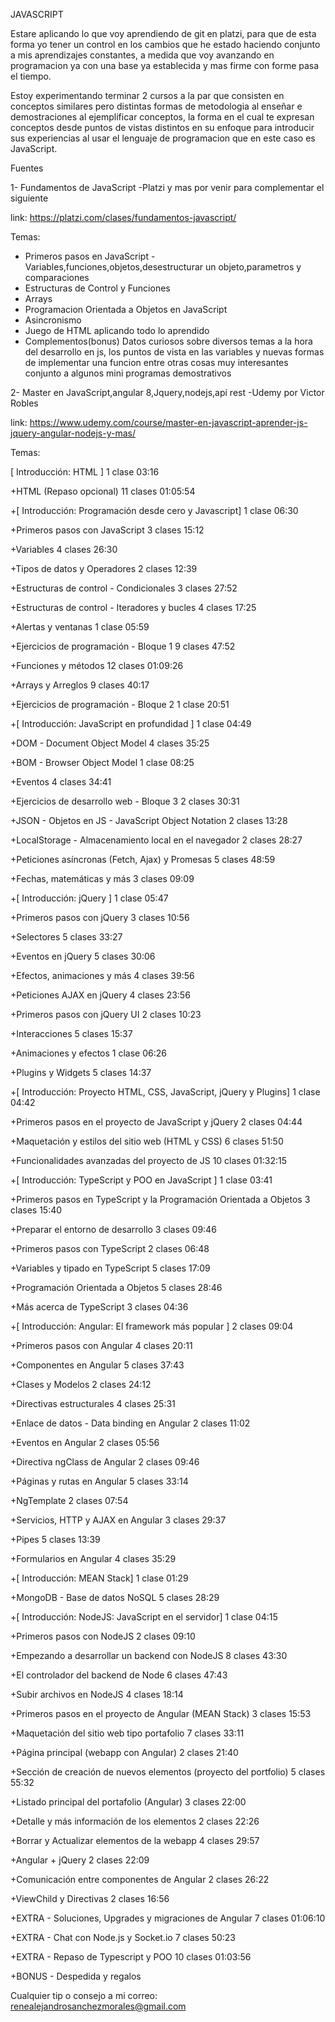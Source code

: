 
JAVASCRIPT

Estare aplicando lo que voy aprendiendo de git en platzi, para que de esta forma yo tener un control en los cambios que he estado haciendo conjunto a mis aprendizajes constantes, a medida que voy avanzando en programacion ya con una base ya establecida y mas firme con forme pasa el tiempo.

Estoy experimentando terminar 2 cursos a la par que consisten en conceptos similares pero distintas formas de metodologia al enseñar e demostraciones al ejemplificar conceptos, la forma en el cual te expresan conceptos desde puntos de vistas distintos en su enfoque para introducir sus experiencias al usar el lenguaje de programacion que en este caso es JavaScript.

Fuentes

1- Fundamentos de JavaScript -Platzi y mas por venir para complementar el siguiente

link: https://platzi.com/clases/fundamentos-javascript/

Temas:

* Primeros pasos en JavaScript - Variables,funciones,objetos,desestructurar un objeto,parametros y comparaciones
* Estructuras de Control y Funciones
* Arrays
* Programacion Orientada a Objetos en JavaScript
* Asincronismo
* Juego de HTML aplicando todo lo aprendido
* Complementos(bonus) Datos curiosos sobre diversos temas a la hora del desarrollo en js, los puntos de vista en las variables y nuevas formas de implementar una funcion entre otras cosas muy interesantes conjunto a algunos mini programas demostrativos


2- Master en JavaScript,angular 8,Jquery,nodejs,api rest -Udemy por Victor Robles 

link: https://www.udemy.com/course/master-en-javascript-aprender-js-jquery-angular-nodejs-y-mas/

Temas:

[ Introducción: HTML ]
1 clase
03:16

+HTML (Repaso opcional)
11 clases
01:05:54

+[ Introducción: Programación desde cero y Javascript]
1 clase
06:30

+Primeros pasos con JavaScript
3 clases
15:12

+Variables
4 clases
26:30

+Tipos de datos y Operadores
2 clases
12:39

+Estructuras de control - Condicionales
3 clases
27:52

+Estructuras de control - Iteradores y bucles
4 clases
17:25

+Alertas y ventanas
1 clase
05:59

+Ejercicios de programación - Bloque 1
9 clases
47:52

+Funciones y métodos
12 clases
01:09:26

+Arrays y Arreglos
9 clases
40:17

+Ejercicios de programación - Bloque 2
1 clase
20:51

+[ Introducción: JavaScript en profundidad ]
1 clase
04:49

+DOM - Document Object Model
4 clases
35:25

+BOM - Browser Object Model
1 clase
08:25

+Eventos
4 clases
34:41

+Ejercicios de desarrollo web - Bloque 3
2 clases
30:31

+JSON - Objetos en JS - JavaScript Object Notation
2 clases
13:28

+LocalStorage - Almacenamiento local en el navegador
2 clases
28:27

+Peticiones asíncronas (Fetch, Ajax) y Promesas
5 clases
48:59

+Fechas, matemáticas y más
3 clases
09:09

+[ Introducción: jQuery ]
1 clase
05:47

+Primeros pasos con jQuery
3 clases
10:56

+Selectores
5 clases
33:27

+Eventos en jQuery
5 clases
30:06

+Efectos, animaciones y más
4 clases
39:56

+Peticiones AJAX en jQuery
4 clases
23:56

+Primeros pasos con jQuery UI
2 clases
10:23

+Interacciones
5 clases
15:37

+Animaciones y efectos
1 clase
06:26

+Plugins y Widgets
5 clases
14:37

+[ Introducción: Proyecto HTML, CSS, JavaScript, jQuery y Plugins]
1 clase
04:42

+Primeros pasos en el proyecto de JavaScript y jQuery
2 clases
04:44

+Maquetación y estilos del sitio web (HTML y CSS)
6 clases
51:50

+Funcionalidades avanzadas del proyecto de JS
10 clases
01:32:15

+[ Introducción: TypeScript y POO en JavaScript ]
1 clase
03:41

+Primeros pasos en TypeScript y la Programación Orientada a Objetos
3 clases
15:40

+Preparar el entorno de desarrollo
3 clases
09:46

+Primeros pasos con TypeScript
2 clases
06:48

+Variables y tipado en TypeScript
5 clases
17:09

+Programación Orientada a Objetos
5 clases
28:46

+Más acerca de TypeScript
3 clases
04:36

+[ Introducción: Angular: El framework más popular ]
2 clases
09:04

+Primeros pasos con Angular
4 clases
20:11

+Componentes en Angular
5 clases
37:43

+Clases y Modelos
2 clases
24:12

+Directivas estructurales
4 clases
25:31

+Enlace de datos - Data binding en Angular
2 clases
11:02

+Eventos en Angular
2 clases
05:56

+Directiva ngClass de Angular
2 clases
09:46

+Páginas y rutas en Angular
5 clases
33:14

+NgTemplate
2 clases
07:54

+Servicios, HTTP y AJAX en Angular
3 clases
29:37

+Pipes
5 clases
13:39

+Formularios en Angular
4 clases
35:29

+[ Introducción: MEAN Stack]
1 clase
01:29

+MongoDB - Base de datos NoSQL
5 clases
28:29

+[ Introducción: NodeJS: JavaScript en el servidor]
1 clase
04:15

+Primeros pasos con NodeJS
2 clases
09:10

+Empezando a desarrollar un backend con NodeJS
8 clases
43:30

+El controlador del backend de Node
6 clases
47:43

+Subir archivos en NodeJS
4 clases
18:14

+Primeros pasos en el proyecto de Angular (MEAN Stack)
3 clases
15:53

+Maquetación del sitio web tipo portafolio
7 clases
33:11

+Página principal (webapp con Angular)
2 clases
21:40

+Sección de creación de nuevos elementos (proyecto del portfolio)
5 clases
55:32

+Listado principal del portafolio (Angular)
3 clases
22:00

+Detalle y más información de los elementos
2 clases
22:26

+Borrar y Actualizar elementos de la webapp
4 clases
29:57

+Angular + jQuery
2 clases
22:09

+Comunicación entre componentes de Angular
2 clases
26:22

+ViewChild y Directivas
2 clases
16:56

+EXTRA - Soluciones, Upgrades y migraciones de Angular
7 clases
01:06:10

+EXTRA - Chat con Node.js y Socket.io
7 clases
50:23

+EXTRA - Repaso de Typescript y POO 
10 clases 
01:03:56

+BONUS - Despedida y regalos

Cualquier tip o consejo a mi correo: renealejandrosanchezmorales@gmail.com